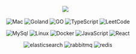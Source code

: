 <div align="center">



<a href="https://bygo.github.io/"><img src="https://img.shields.io/badge/Blog-000?logo=ghost&logoColor=white"></a>&emsp;

![Mac](https://img.shields.io/badge/mac%20os-000000?logo=apple&logoColor=white)
![Goland](https://img.shields.io/badge/Goland-000000?logo=goland&logoColor=white)
![GO](https://img.shields.io/badge/Go-00ADD8?logo=go&logoColor=white)
![TypeScript](https://img.shields.io/badge/TypeScript-007ACC?logo=typescript&logoColor=white)
![LeetCode](https://img.shields.io/badge/-LeetCode-F7DF1E?logo=LeetCode&logoColor=black)

![MySql](https://img.shields.io/badge/MySQL-000000?logo=mysql&logoColor=white)
![Linux](https://img.shields.io/badge/Linux-F7DF1E?logo=linux&logoColor=black)
![Docker](https://img.shields.io/badge/Docker-00ADD8?logo=docker&logoColor=white)
![JavaScript](https://img.shields.io/badge/JavaScript-F7DF1E?logo=javascript&logoColor=black)
![React](https://img.shields.io/badge/React-007ACC?logo=react&logoColor=white)

![elasticsearch](https://img.shields.io/badge/Elastic_Search-005571?logo=elasticsearch&logoColor=white)
![rabbitmq](https://img.shields.io/badge/rabbitmq-FF6600?logo=rabbitmq&logoColor=white)
![redis](https://img.shields.io/badge/redis-%23DD0031.svg?logo=redis&logoColor=white)

</div>

